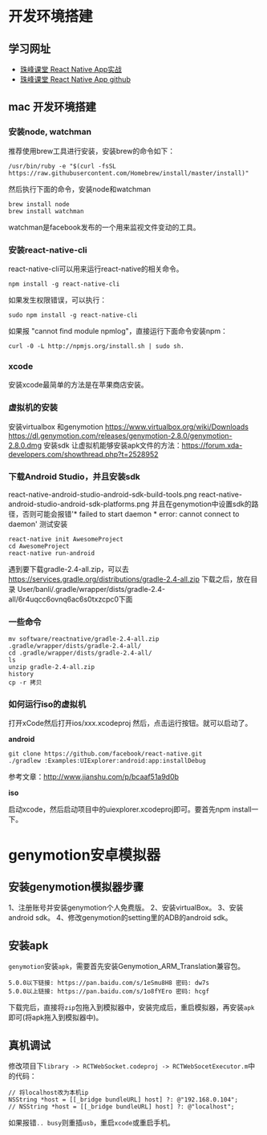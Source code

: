 # 开发环境搭建

## 学习网址

- <a href='http://www.zhufengpeixun.cn/course/55' target='_blank'>珠峰课堂 React Native App实战</a>
- <a href='https://github.com/zhufengketang/app' target='_blank'>珠峰课堂 React Native App github</a>

## mac 开发环境搭建

### 安装node, watchman

推荐使用brew工具进行安装，安装brew的命令如下：

```
/usr/bin/ruby -e "$(curl -fsSL https://raw.githubusercontent.com/Homebrew/install/master/install)"
```

然后执行下面的命令，安装node和watchman

```
brew install node
brew install watchman
```

watchman是facebook发布的一个用来监视文件变动的工具。

### 安装react-native-cli

react-native-cli可以用来运行react-native的相关命令。

```
npm install -g react-native-cli
```

如果发生权限错误，可以执行：

```
sudo npm install -g react-native-cli
```

如果报 "cannot find module npmlog"，直接运行下面命令安装npm：
```
curl -0 -L http://npmjs.org/install.sh | sudo sh.
```

### xcode

安装xcode最简单的方法是在苹果商店安装。

### 虚拟机的安装

安装virtualbox 和genymotion
https://www.virtualbox.org/wiki/Downloads 
https://dl.genymotion.com/releases/genymotion-2.8.0/genymotion-2.8.0.dmg 
安装sdk
让虚拟机能够安装apk文件的方法：https://forum.xda-developers.com/showthread.php?t=2528952

### 下载Android Studio，并且安装sdk
react-native-android-studio-android-sdk-build-tools.png
react-native-android-studio-android-sdk-platforms.png
并且在genymotion中设置sdk的路径，否则可能会报错'* failed to start daemon * error: cannot connect to daemon'
测试安装

```
react-native init AwesomeProject
cd AwesomeProject
react-native run-android
```

遇到要下载gradle-2.4-all.zip，可以去 https://services.gradle.org/distributions/gradle-2.4-all.zip 下载之后，放在目录 User/banli/.gradle/wrapper/dists/gradle-2.4-all/6r4uqcc6ovnq6ac6s0txzcpc0下面

### 一些命令
```
mv software/reactnative/gradle-2.4-all.zip .gradle/wrapper/dists/gradle-2.4-all/
cd .gradle/wrapper/dists/gradle-2.4-all/
ls
unzip gradle-2.4-all.zip 
history
cp -r 拷贝
```

### 如何运行iso的虚拟机
打开xCode然后打开ios/xxx.xcodeproj 然后，点击运行按钮。就可以启动了。

**android**

```
git clone https://github.com/facebook/react-native.git
./gradlew :Examples:UIExplorer:android:app:installDebug
```

参考文章：http://www.jianshu.com/p/bcaaf51a9d0b 

**iso**

启动xcode，然后启动项目中的uiexplorer.xcodeproj即可。要首先npm install一下。



# genymotion安卓模拟器

## 安装genymotion模拟器步骤

1、注册账号并安装genymotion个人免费版。
2、安装virtualBox。
3、安装android sdk。
4、修改genymotion的setting里的ADB的android sdk。

## 安装apk

`genymotion`安装`apk`，需要首先安装Genymotion_ARM_Translation兼容包。

```markup
5.0.0以下链接: https://pan.baidu.com/s/1eSmu8H8 密码: dw7s
5.0.0以上链接: https://pan.baidu.com/s/1o8fYEro 密码: hcgf
```
下载完后，直接将`zip`包拖入到模拟器中，安装完成后，重启模拟器，再安装`apk`即可(将apk拖入到模拟器中)。

## 真机调试

修改项目下`library -> RCTWebSocket.codeproj -> RCTWebSocetExecutor.m`中的代码：

```
// 将localhost改为本机ip
NSString *host = [[_bridge bundleURL] host] ?: @"192.168.0.104";
// NSString *host = [[_bridge bundleURL] host] ?: @"localhost";
```

如果报错`.. busy`则重插`usb`，重启`xcode`或重启手机。